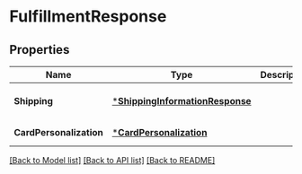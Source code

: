 # FulfillmentResponse

## Properties
Name | Type | Description | Notes
------------ | ------------- | ------------- | -------------
**Shipping** | [***ShippingInformationResponse**](ShippingInformationResponse.md) |  | [optional] [default to null]
**CardPersonalization** | [***CardPersonalization**](card_personalization.md) |  | [default to null]

[[Back to Model list]](../README.md#documentation-for-models) [[Back to API list]](../README.md#documentation-for-api-endpoints) [[Back to README]](../README.md)


